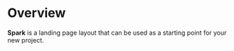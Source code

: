

# Overview

**Spark** is a landing page layout that can be used as a starting point for your new project.
